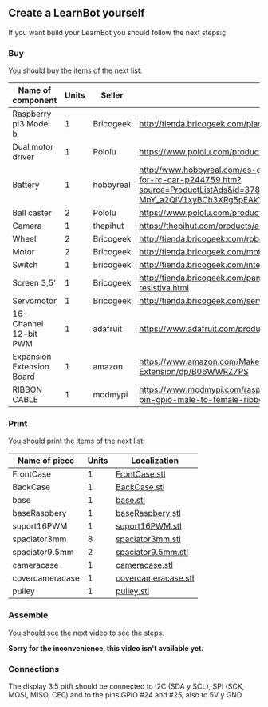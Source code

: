 ## Create a LearnBot yourself

If you want build your LearnBot you should follow the next steps:ç


### Buy 

You should buy the items of the next list:

| Name of component              |  Units   |  Seller     |  Link                  |
|--------------------------------|----------|-------------|------------------------|
| Raspberry pi3 Model b          |  1       | Bricogeek   | http://tienda.bricogeek.com/placas-raspberry-pi/811-raspberry-pi-3.html |
| Dual motor driver              |  1       | Pololu      | https://www.pololu.com/product/2753/specs |
| Battery                        |  1       | hobbyreal   | http://www.hobbyreal.com/es-gaoneng-gnb-7-4v-5000mah-2s-120c-lipo-battery-t-plug-for-rc-car-p244759.htm?source=ProductListAds&id=378221013048&currency=eur&country=ES&gclid=EAIaIQobChMIyZ-MnY_a2QIV1xyBCh3XRg5pEAkYCyABEgK7DvD_BwE        |
| Ball caster                    |  2       | Pololu      | https://www.pololu.com/product/953        |
| Camera                         |  1       | thepihut    | https://thepihut.com/products/adafruit-spy-camera-for-the-raspberry-pi       |
| Wheel                          |  2       | Bricogeek   | http://tienda.bricogeek.com/robotica/109-rueda-todo-terreno-42x19mm.html        |
| Motor                          |  2       | Bricogeek   | http://tienda.bricogeek.com/motores/114-motor-micro-metal-dc-con-reductora-30-1.html       |
| Switch                         |  1       | Bricogeek   | http://tienda.bricogeek.com/interruptores/200-interruptor-on-off-cuadrado.html       |
| Screen 3,5'                    |  1       | Bricogeek   | http://tienda.bricogeek.com/pantallas-raspberry-pi/766-pantalla-tft-35-pitft-plus-resistiva.html       |
| Servomotor                     |  1       | Bricogeek   | http://tienda.bricogeek.com/servomotores/968-micro-servo-miniatura-sg90.html       |
| 16-Channel 12-bit PWM          |  1       | adafruit    | https://www.adafruit.com/product/815       |
| Expansion Extension Board      |  1       | amazon      | https://www.amazon.com/Makerfocus-Raspberry-Model-Expansion-Extension/dp/B06WWRZ7PS       |
| RIBBON CABLE                   |  1       | modmypi     | https://www.modmypi.com/raspberry-pi/gpio-and-breadboarding/40-pin-ribbon-cables/40-pin-gpio-male-to-female-ribbon-cable-150mm-(gertboard)

### Print

You should print the items of the next list:

| Name of piece      |  Units   |  Localization  |
|--------------------|----------|----------------|
| FrontCase          |    1     |  [FrontCase.stl](tree/desings/desingsForEdit/tree/desings/desingsForEdit/Learnbot2.1/STL/FrontCase.stl)  |
| BackCase           |    1     |  [BackCase.stl](tree/desings/desingsForEdit/Learnbot2.1/STL/BackCase.stl)  |
| base               |    1     |  [base.stl](tree/desings/desingsForEdit/Learnbot2.1/STL/base.stl)  |
| baseRaspbery       |    1     |  [baseRaspbery.stl](tree/desings/desingsForEdit/Learnbot2.1/STL/baseRaspbery.stl)  |
| suport16PWM        |    1     |  [suport16PWM.stl](tree/desings/desingsForEdit/Learnbot2.1/STL/suport16PWM.stl)  |
| spaciator3mm       |    8     |  [spaciator3mm.stl](tree/desings/desingsForEdit/Learnbot2.1/STL/spaciator3mm.stl)  |
| spaciator9.5mm     |    2     |  [spaciator9.5mm.stl](tree/desings/desingsForEdit/Learnbot2.1/STL/spaciator9.5mm.stl)  |
| cameracase         |    1     |  [cameracase.stl](tree/desings/desingsForEdit/Learnbot2.1/STL/cameracase.stl)  |
| covercameracase    |    1     |  [covercameracase.stl](tree/desings/desingsForEdit/Learnbot2.1/STL/covercameracase.stl)  |
| pulley             |    1     |  [pulley.stl](tree/desings/desingsForEdit/Learnbot2.1/STL/pulley.stl)  |


### Assemble

You should see the next video to see the steps.

__Sorry for the inconvenience, this video isn't available yet.__


### Connections

The display 3.5 pitft should be connected to I2C (SDA y SCL), SPI (SCK, MOSI, MISO, CE0) and to the pins GPIO #24 and #25, also to 5V y GND